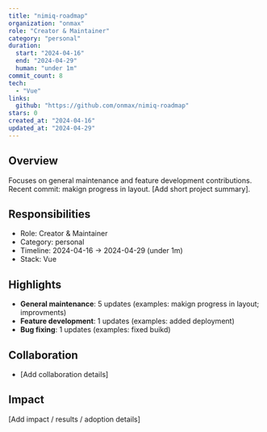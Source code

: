 ```yaml
---
title: "nimiq-roadmap"
organization: "onmax"
role: "Creator & Maintainer"
category: "personal"
duration:
  start: "2024-04-16"
  end: "2024-04-29"
  human: "under 1m"
commit_count: 8
tech:
  - "Vue"
links:
  github: "https://github.com/onmax/nimiq-roadmap"
stars: 0
created_at: "2024-04-16"
updated_at: "2024-04-29"
---
```

## Overview
Focuses on general maintenance and feature development contributions. Recent commit: makign progress in layout. [Add short project summary].

## Responsibilities
- Role: Creator & Maintainer
- Category: personal
- Timeline: 2024-04-16 -> 2024-04-29 (under 1m)
- Stack: Vue

## Highlights
- **General maintenance**: 5 updates (examples: makign progress in layout; improvments)
- **Feature development**: 1 updates (examples: added deployment)
- **Bug fixing**: 1 updates (examples: fixed buikd)

## Collaboration
- [Add collaboration details]

## Impact
[Add impact / results / adoption details]
